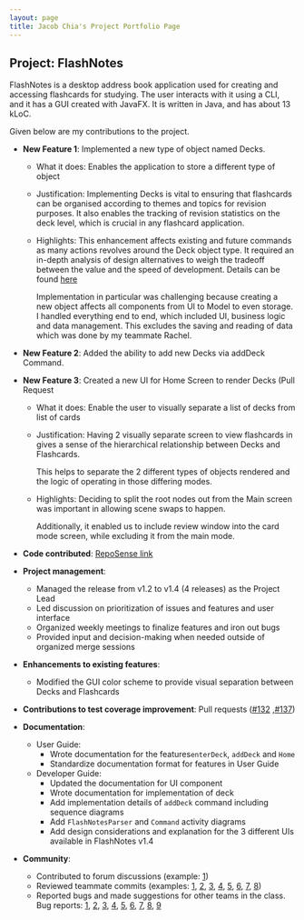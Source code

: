 ```yaml
---
layout: page
title: Jacob Chia's Project Portfolio Page
---
```


## Project: FlashNotes

FlashNotes is a desktop address book application used for creating and accessing flashcards for studying. 
The user interacts with it using a CLI, and it has a GUI created with JavaFX. It is written in Java, and has about 13 kLoC.

Given below are my contributions to the project.

* **New Feature 1**: Implemented a new type of object named Decks. 
    * What it does: Enables the application to store a different type of object
    * Justification: Implementing Decks is vital to ensuring that flashcards can be organised according to themes and topics for revision purposes. It also enables the tracking of revision statistics on the deck level, which is crucial in any flashcard application.
    * Highlights: This enhancement affects existing and future commands as many actions revolves around the Deck object type. It required an in-depth analysis of design alternatives to weigh the tradeoff between the value and the speed of development. Details can be found [here](https://ay2021s1-cs2103t-t15-2.github.io/tp/DeveloperGuide.html#3-possible-designs-for-decks-in-main-mode)
    
        Implementation in particular was challenging because creating a new object affects all components from UI to Model to even storage. I handled everything end to end, which included UI, business logic and data management.
         This excludes the saving and reading of data which was done by my teammate Rachel.
  
* **New Feature 2**: Added the ability to add new Decks via addDeck Command.
  
* **New Feature 3**: Created a new UI for Home Screen to render Decks (Pull Request 
    * What it does: Enable the user to visually separate a list of decks from list of cards
    * Justification: Having 2 visually separate screen to view flashcards in gives a sense of the hierarchical relationship between Decks and Flashcards. 
      
      This helps to separate the 2 different types of objects rendered and the logic of operating in those differing modes.
    * Highlights: Deciding to split the root nodes out from the Main screen was important in allowing scene swaps to happen. 
        
      Additionally, it enabled us to include review window into the card mode screen, while excluding it from the main mode.

* **Code contributed**: [RepoSense link](https://nus-cs2103-ay2021s1.github.io/tp-dashboard/#breakdown=true&search=chuyou&sort=groupTitle&sortWithin=title&since=2020-08-14&timeframe=commit&mergegroup=&groupSelect=groupByRepos&checkedFileTypes=docs~functional-code~test-code~other&tabOpen=true&tabType=authorship&tabAuthor=chuyouchia&tabRepo=AY2021S1-CS2103T-T15-2%2Ftp%5Bmaster%5D&authorshipIsMergeGroup=false&authorshipFileTypes=functional-code)

* **Project management**:
    * Managed the release from v1.2 to v1.4 (4 releases) as the Project Lead
    * Led discussion on prioritization of issues and features and user interface
    * Organized weekly meetings to finalize features and iron out bugs
    * Provided input and decision-making when needed outside of organized merge sessions

* **Enhancements to existing features**:
    * Modified the GUI color scheme to provide visual separation between Decks and Flashcards

* **Contributions to test coverage improvement**: Pull requests ([#132](https://github.com/AY2021S1-CS2103T-T15-2/tp/pull/132/files) ,[#137](https://github.com/AY2021S1-CS2103T-T15-2/tp/pull/137/files))

* **Documentation**:
  * User Guide:
    * Wrote documentation for the features`enterDeck`, `addDeck` and `Home`
    * Standardize documentation format for features in User Guide
  * Developer Guide:
    * Updated the documentation for UI component
    * Wrote documentation for implementation of deck
    * Add implementation details of `addDeck` command including sequence diagrams
    * Add `FlashNotesParser` and `Command` activity diagrams
    * Add design considerations and explanation for the 3 different UIs available in FlashNotes v1.4

* **Community**:
    * Contributed to forum discussions (example: [1](https://github.com/nus-cs2103-AY2021S1/forum/issues/103))
    * Reviewed teammate commits (examples: [1](https://github.com/AY2021S1-CS2103T-T15-2/tp/pull/139), [2](https://github.com/AY2021S1-CS2103T-T15-2/tp/pull/46), [3](https://github.com/AY2021S1-CS2103T-T15-2/tp/pull/71), [4](https://github.com/AY2021S1-CS2103T-T15-2/tp/pull/76), [5](https://github.com/AY2021S1-CS2103T-T15-2/tp/pull/245), [6](https://github.com/AY2021S1-CS2103T-T15-2/tp/pull/176), [7](https://github.com/AY2021S1-CS2103T-T15-2/tp/pull/108), [8](https://github.com/AY2021S1-CS2103T-T15-2/tp/pull/110))
    * Reported bugs and made suggestions for other teams in the class. Bug reports: [1](https://github.com/chuyouchia/ped/issues/1), [2](https://github.com/chuyouchia/ped/issues/2), [3](https://github.com/chuyouchia/ped/issues/3), [4](https://github.com/chuyouchia/ped/issues/4), [5](https://github.com/chuyouchia/ped/issues/5), [6](https://github.com/chuyouchia/ped/issues/6), [7](https://github.com/chuyouchia/ped/issues/7), [8](https://github.com/chuyouchia/ped/issues/8), [9](https://github.com/chuyouchia/ped/issues/9)
